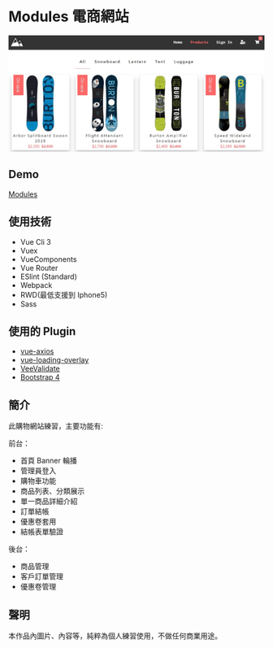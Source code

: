 # Modules 電商網站
![image](https://github.com/arron1992/Portfolio-shopping-cart/blob/README-update/Cart-Img.JPG)

## Demo
[Modules](https://arron1992.github.io/Portfolio-shopping-cart/) 

## 使用技術
<ul>
  <li>Vue Cli 3</li>
  <li>Vuex</li>
  <li>VueComponents</li>
  <li>Vue Router</li>
  <li>ESlint (Standard)</li>
  <li>Webpack</li>
  <li>RWD(最低支援到 Iphone5)</li>
  <li>Sass</li>
</ul>

## 使用的 Plugin
+ [vue-axios](https://www.npmjs.com/package/vue-axios)
+ [vue-loading-overlay](https://www.npmjs.com/package/vue-loading-overlay)
+ [VeeValidate](https://baianat.github.io/vee-validate/)
+ [Bootstrap 4](https://www.npmjs.com/package/vue-loading-overlay)

## 簡介
此購物網站練習，主要功能有:

前台：
<ul>
  <li>首頁 Banner 輪播</li>
  <li>管理員登入</li></li>
  <li>購物車功能</li>
  <li>商品列表、分類展示</li>
  <li>單一商品詳細介紹</li>
  <li>訂單結帳</li>
  <li>優惠卷套用</li>
  <li>結帳表單驗證</li>
</ul>

後台：
<ul>
  <li>商品管理</li>
  <li>客戶訂單管理</li>
  <li>優惠卷管理</li>
</ul>

## 聲明
本作品內圖片、內容等，純粹為個人練習使用，不做任何商業用途。
